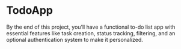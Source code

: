 # TodoApp
By the end of this project, you’ll have a functional to-do list app with essential features like task creation, status tracking, filtering, and an optional authentication system to make it personalized.
